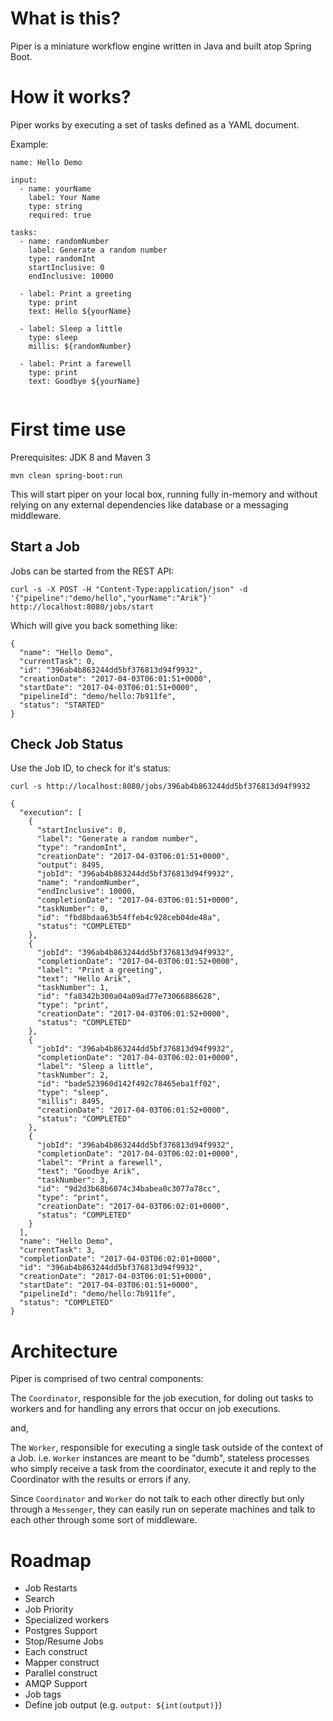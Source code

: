 # What is this?


Piper is a miniature workflow engine written in Java and built atop Spring Boot.

# How it works? 

Piper works by executing a set of tasks defined as a YAML document. 

Example:

```
name: Hello Demo

input:
  - name: yourName
    label: Your Name
    type: string
    required: true
    
tasks:
  - name: randomNumber
    label: Generate a random number
    type: randomInt
    startInclusive: 0
    endInclusive: 10000
      
  - label: Print a greeting
    type: print
    text: Hello ${yourName}
   
  - label: Sleep a little
    type: sleep
    millis: ${randomNumber}
    
  - label: Print a farewell
    type: print
    text: Goodbye ${yourName}
    
```

# First time use

Prerequisites: JDK 8 and Maven 3

`mvn clean spring-boot:run` 

This will start piper on your local box, running fully in-memory and without relying on any external dependencies like database or a messaging middleware. 

## Start a Job 

Jobs can be started from the REST API: 

```
curl -s -X POST -H "Content-Type:application/json" -d '{"pipeline":"demo/hello","yourName":"Arik"}' http://localhost:8080/jobs/start
```

Which will give you back something like: 

```
{
  "name": "Hello Demo",
  "currentTask": 0,
  "id": "396ab4b863244dd5bf376813d94f9932",
  "creationDate": "2017-04-03T06:01:51+0000",
  "startDate": "2017-04-03T06:01:51+0000",
  "pipelineId": "demo/hello:7b911fe",
  "status": "STARTED"
}
```

## Check Job Status

Use the Job ID, to check for it's status:

```
curl -s http://localhost:8080/jobs/396ab4b863244dd5bf376813d94f9932 
```

```
{
  "execution": [
    {
      "startInclusive": 0,
      "label": "Generate a random number",
      "type": "randomInt",
      "creationDate": "2017-04-03T06:01:51+0000",
      "output": 8495,
      "jobId": "396ab4b863244dd5bf376813d94f9932",
      "name": "randomNumber",
      "endInclusive": 10000,
      "completionDate": "2017-04-03T06:01:51+0000",
      "taskNumber": 0,
      "id": "fbd8bdaa63b54ffeb4c928ceb04de48a",
      "status": "COMPLETED"
    },
    {
      "jobId": "396ab4b863244dd5bf376813d94f9932",
      "completionDate": "2017-04-03T06:01:52+0000",
      "label": "Print a greeting",
      "text": "Hello Arik",
      "taskNumber": 1,
      "id": "fa8342b300a04a09ad77e73066886628",
      "type": "print",
      "creationDate": "2017-04-03T06:01:52+0000",
      "status": "COMPLETED"
    },
    {
      "jobId": "396ab4b863244dd5bf376813d94f9932",
      "completionDate": "2017-04-03T06:02:01+0000",
      "label": "Sleep a little",
      "taskNumber": 2,
      "id": "bade523960d142f492c78465eba1ff02",
      "type": "sleep",
      "millis": 8495,
      "creationDate": "2017-04-03T06:01:52+0000",
      "status": "COMPLETED"
    },
    {
      "jobId": "396ab4b863244dd5bf376813d94f9932",
      "completionDate": "2017-04-03T06:02:01+0000",
      "label": "Print a farewell",
      "text": "Goodbye Arik",
      "taskNumber": 3,
      "id": "9d2d3b68b6074c34babea0c3077a78cc",
      "type": "print",
      "creationDate": "2017-04-03T06:02:01+0000",
      "status": "COMPLETED"
    }
  ],
  "name": "Hello Demo",
  "currentTask": 3,
  "completionDate": "2017-04-03T06:02:01+0000",
  "id": "396ab4b863244dd5bf376813d94f9932",
  "creationDate": "2017-04-03T06:01:51+0000",
  "startDate": "2017-04-03T06:01:51+0000",
  "pipelineId": "demo/hello:7b911fe",
  "status": "COMPLETED"
}

```

# Architecture

Piper is comprised of two central components: 

The `Coordinator`, responsible for the job execution, for doling out tasks to workers and for handling any errors that occur on job executions. 

and, 

The `Worker`, responsible for executing a single task outside of the context of a Job. i.e. `Worker` instances are meant to be "dumb", stateless processes who simply receive a task from the coordinator, execute it and reply to the Coordinator with the results or errors if any.

Since `Coordinator` and `Worker` do not talk to each other directly but only through a `Messenger`, they can easily run on seperate machines and talk to each other through some sort of middleware.  

# Roadmap

- Job Restarts
- Search
- Job Priority
- Specialized workers
- Postgres Support
- Stop/Resume Jobs
- Each construct
- Mapper construct
- Parallel construct
- AMQP Support
- Job tags
- Define job output (e.g. `output: ${int(output)}`)
